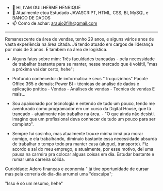 - 👋 HI, I'AM GUILHERME HENRIQUE
- 🌱 Atualmente etou Estudado JAVASCRIPT, HTML, CSS, BI, MySQL e BANCO DE DADOS
- 📫 Como de achar: araujo2filh@gmail.com

-------------------------------------------------------------------------------------------------------------------------------------------
Remanescente da área de vendas, tenho 29 anos, e alguns vários anos de vasta experiência na área citada. Já tendo atuado em cargos de liderança por mais de 3 anos. E também na área de logística. 

- Alguns fatos sobre mim:
Três faculdades trancadas - pela necessidade de trabalhar bastante para se manter, nesse mercado que é volátil, "mas a próxima vai dar certo, hehe";

- Profundo conhecedor de imformatica e seus "Truquizinhos" 
Pacote Office 365 e demais;
Power BI - técnicas de analise de dados e aplicação prática -
Vendas -
Análises de vendas -
Tecnica de vendas
E mais...

- Sou apaixonado por tecnologia e entendo de tudo um pouco, tendo me aventurado como programador em um curso da Digital House, que tá trancado - atualmente não trabalho na área. -
"O que ainda não desisti. Imagino que um profissional deva conhecer de tudo um pouco para ser completo".

- Sempre fui sosinho, mas atualmente trouxe minha irmã pra morar comigo, e ela trabalhando, diminuio bastante essa necessidade absurda de trabalhar o tempo todo pra manter casa (aluguel, transporte). 
Fiz acordo e saí do meu emprego, e atualmente, por esse motivo, dei uma pausa na carreira pra colocar alguas coisas em dia. Estudar bastante e rumar uma carreira sólida.

Curioidade: Adoro finanças e economia " já tive oportunidade de cursar mas pela correria do dia-dia arrumei uma "desculpa";

"Isso é só um resumo, hehe" 

